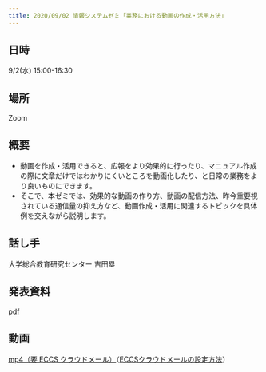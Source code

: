 ```yaml
---
title: 2020/09/02 情報システムゼミ「業務における動画の作成・活用方法」
---
```


## 日時
9/2(水) 15:00-16:30 

## 場所
Zoom

## 概要
* 動画を作成・活用できると、広報をより効果的に行ったり、マニュアル作成の際に文章だけではわかりにくいところを動画化したり、と日常の業務をより良いものにできます。
* そこで、本ゼミでは、効果的な動画の作り方、動画の配信方法、昨今重要視されている通信量の抑え方など、動画作成・活用に関連するトピックを具体例を交えながら説明します。

## 話し手
大学総合教育研究センター 吉田塁

## 発表資料
[pdf](slides.pdf)

## 動画
[mp4（要 ECCS クラウドメール）](https://drive.google.com/file/d/1BS0DUilel4zikhvHbIR2mMCTZ_vKBry_/view?usp=sharing)</a>（<a href="https://hwb.ecc.u-tokyo.ac.jp/wp/literacy/email/initialize/" target="_blank">ECCSクラウドメールの設定方法</a>）  

